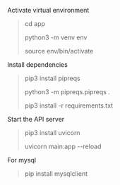 
Activate virtual environment
>cd app
> 
>python3 -m venv env
>
>source env/bin/activate
 
Install dependencies
>pip3 install pipreqs
>
>python3 -m  pipreqs.pipreqs .
> 
>pip3 install -r requirements.txt

Start the API server
>pip3 install uvicorn
> 
>uvicorn main:app --reload

For mysql
>pip install mysqlclient
